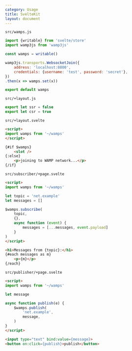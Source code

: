 ```yaml
---
category: Usage
title: SvelteKit
layout: document
---
```




`src/wamps.js`

```js
import {writable} from 'svelte/store'
import wamp3js from 'wamp3js'

const wamps = writable()

wamp3js.transports.WebsocketJoin({
    address: 'localhost:8800',
    credentials: {username: 'test', password: 'secret'},
})
.then(x => wamps.set(x))

export default wamps
```


`src/+layout.js`

```js
export let ssr = false
export let csr = true
```


`src/+layout.svelte`

```html
<script>
import wamps from '~/wamps'
</script>

{#if $wamps}
    <slot />
{:else}
    <p>joining to WAMP network...</p>
{/if}
```


`src/subscriber/+page.svelte`

```html
<script>
import wamps from '~/wamps'

let topic = 'net.example'
let messages = []

$wamps.subscribe(
    topic,
    {},
    async function (event) {
        messages = [...messages, event.payload]
    }
)
</script>

<h1>Messages from {topic}:</h1>
{#each messages as m}
    <p>{m}</p>
{/each}
```


`src/publisher/+page.svelte`

```html
<script>
import wamps from '~/wamps'

let message

async function publish(e) {
    $wamps.publish(
        'net.example',
        message,
    )
}
</script>

<input type="text" bind:value={message}>
<button on:click={publish}>publish</button>
```
